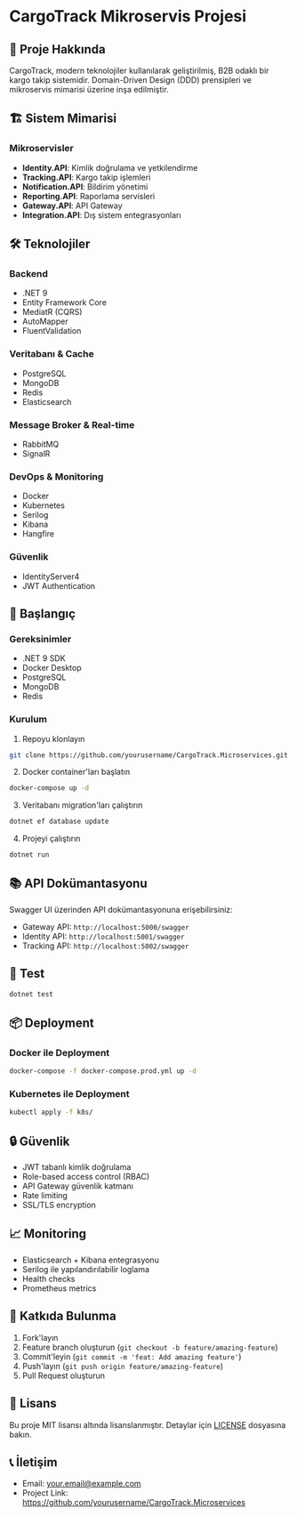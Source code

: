 # CargoTrack Mikroservis Projesi

## 🚀 Proje Hakkında
CargoTrack, modern teknolojiler kullanılarak geliştirilmiş, B2B odaklı bir kargo takip sistemidir. Domain-Driven Design (DDD) prensipleri ve mikroservis mimarisi üzerine inşa edilmiştir.

## 🏗️ Sistem Mimarisi

### Mikroservisler
- **Identity.API**: Kimlik doğrulama ve yetkilendirme
- **Tracking.API**: Kargo takip işlemleri
- **Notification.API**: Bildirim yönetimi
- **Reporting.API**: Raporlama servisleri
- **Gateway.API**: API Gateway
- **Integration.API**: Dış sistem entegrasyonları

## 🛠️ Teknolojiler

### Backend
- .NET 9
- Entity Framework Core
- MediatR (CQRS)
- AutoMapper
- FluentValidation

### Veritabanı & Cache
- PostgreSQL
- MongoDB
- Redis
- Elasticsearch

### Message Broker & Real-time
- RabbitMQ
- SignalR

### DevOps & Monitoring
- Docker
- Kubernetes
- Serilog
- Kibana
- Hangfire

### Güvenlik
- IdentityServer4
- JWT Authentication

## 🚀 Başlangıç

### Gereksinimler
- .NET 9 SDK
- Docker Desktop
- PostgreSQL
- MongoDB
- Redis

### Kurulum

1. Repoyu klonlayın
```bash
git clone https://github.com/yourusername/CargoTrack.Microservices.git
```

2. Docker container'ları başlatın
```bash
docker-compose up -d
```

3. Veritabanı migration'ları çalıştırın
```bash
dotnet ef database update
```

4. Projeyi çalıştırın
```bash
dotnet run
```

## 📚 API Dokümantasyonu
Swagger UI üzerinden API dokümantasyonuna erişebilirsiniz:
- Gateway API: `http://localhost:5000/swagger`
- Identity API: `http://localhost:5001/swagger`
- Tracking API: `http://localhost:5002/swagger`

## 🧪 Test

```bash
dotnet test
```

## 📦 Deployment

### Docker ile Deployment
```bash
docker-compose -f docker-compose.prod.yml up -d
```

### Kubernetes ile Deployment
```bash
kubectl apply -f k8s/
```

## 🔒 Güvenlik
- JWT tabanlı kimlik doğrulama
- Role-based access control (RBAC)
- API Gateway güvenlik katmanı
- Rate limiting
- SSL/TLS encryption

## 📈 Monitoring
- Elasticsearch + Kibana entegrasyonu
- Serilog ile yapılandırılabilir loglama
- Health checks
- Prometheus metrics

## 🤝 Katkıda Bulunma
1. Fork'layın
2. Feature branch oluşturun (`git checkout -b feature/amazing-feature`)
3. Commit'leyin (`git commit -m 'feat: Add amazing feature'`)
4. Push'layın (`git push origin feature/amazing-feature`)
5. Pull Request oluşturun

## 📝 Lisans
Bu proje MIT lisansı altında lisanslanmıştır. Detaylar için [LICENSE](LICENSE) dosyasına bakın.

## 📞 İletişim
- Email: your.email@example.com
- Project Link: https://github.com/yourusername/CargoTrack.Microservices 